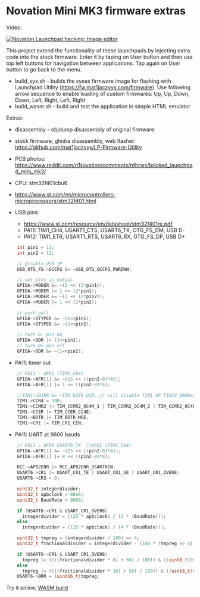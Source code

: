 # Novation Mini MK3 firmware extras

Video:

[![Novation Launchpad hacking: Image editor](https://img.youtube.com/vi/joenh_Ad5q0/0.jpg)](https://www.youtube.com/watch?v=joenh_Ad5q0 "Novation Launchpad hacking: Image editor")

This project extend the functionality of these launchpads by injecting extra code into the stock firmware. Enter it by taping on User button and then use top left buttons for navigation between applications. Tap again on User button to go back to the menu.

- build_syx.sh - builds the sysex firmware image for flashing with Launchpad Utility (https://fw.mat1jaczyyy.com/firmware). Use following arrow sequence to enable loading of custom firmwares: Up, Up, Down, Down, Left, Right, Left, Right
- build_wasm.sh - build and test the application in simple HTML emulator

Extras:
- disassembly - objdump disassembly of original firmware
- stock firmware, ghidra disassembly, web flasher: https://github.com/mat1jaczyyy/LP-Firmware-Utility
- PCB photos: https://www.reddit.com/r/Novation/comments/nfhrws/bricked_launchpad_mini_mk3/
- CPU: stm32f401cbu6
- https://www.st.com/en/microcontrollers-microprocessors/stm32f401.html

- USB pins:
  - https://www.st.com/resource/en/datasheet/stm32f401re.pdf 
  - PA11: TIM1_CH4, USART1_CTS, USART6_TX, OTG_FS_DM, USB D-
  - PA12: TIM1_ETR, USART1_RTS, USART6_RX, OTG_FS_DP, USB D+

```cpp
    int pin1 = 11;
    int pin2 = 12;

    // disable USB IP
    USB_OTG_FS->GCCFG &= ~USB_OTG_GCCFG_PWRDWN;

    // set pins as output
    GPIOA->MODER &= ~(3 << (2*pin1));
    GPIOA->MODER |= 1 << (2*pin1);
    GPIOA->MODER &= ~(3 << (2*pin2));
    GPIOA->MODER |= 1 << (2*pin2);

    // push pull
    GPIOA->OTYPER &= ~(1<<pin1);
    GPIOA->OTYPER &= ~(1<<pin2);

    // turn D- pin on
    GPIOA->ODR |= (1<<pin1);
    // turn D+ pin off
    GPIOA->ODR &= ~(1<<pin2);
```

  - PA11: timer out

```cpp
    // PA11 - AF01 (TIM1_CH4)
    GPIOA->AFR[1] &= ~(15 << ((pin2-8)*4));
    GPIOA->AFR[1] |= 1 << ((pin2-8)*4);

    //TIM1->DIER &= ~TIM_DIER_UIE; // will disable TIM1_UP_TIM10_IRQHandle, no led update! 
    TIM1->CCR4 = 100;
    TIM1->CCMR2 |= TIM_CCMR2_OC4M_1 | TIM_CCMR2_OC4M_2 | TIM_CCMR2_OC4PE;
    TIM1->CCER |= TIM_CCER_CC4E;
    TIM1->BDTR |= TIM_BDTR_MOE;
    TIM1->CR1 |= TIM_CR1_CEN;
```

  - PA11: UART at 9600 bauds

```cpp
    // PA11 - AF08 USART6_TX  //AF01 (TIM1_CH4)
    GPIOA->AFR[1] &= ~(15 << ((pin2-8)*4));
    GPIOA->AFR[1] |= 8 << ((pin2-8)*4);

    RCC->APB2ENR |= RCC_APB2ENR_USART6EN;
    USART6->CR1 |= USART_CR1_TE | USART_CR1_UE | USART_CR1_OVER8;
    USART6->CR3 = 0;

    uint32_t integerdivider;
    uint32_t apbclock = 80e6;
    uint32_t BaudRate = 9600;

    if (USART6->CR1 & USART_CR1_OVER8)
      integerdivider = ((25 * apbclock) / (2 * (BaudRate)));    
    else 
      integerdivider = ((25 * apbclock) / (4 * (BaudRate)));    

    uint32_t tmpreg = (integerdivider / 100) << 4;
    uint32_t fractionaldivider = integerdivider - (100 * (tmpreg >> 4));

    if (USART6->CR1 & USART_CR1_OVER8)
      tmpreg |= ((((fractionaldivider * 8) + 50) / 100)) & ((uint8_t)0x07);
    else
      tmpreg |= ((((fractionaldivider * 16) + 50) / 100)) & ((uint8_t)0x0F);
    USART6->BRR = (uint16_t)tmpreg;
```

Try it online: [WASM build](https://rawgit.valky.eu/gabonator/Projects/master/NovationLaunchpad/build/wasm.html)


